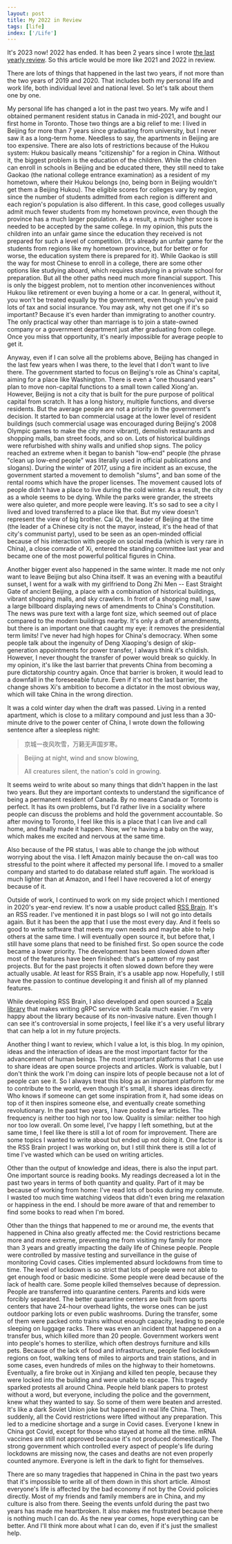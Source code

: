 ```yaml
---
layout: post
title: My 2022 in Review
tags: [life]
index: ['/Life']
---
```


It's 2023 now! 2022 has ended. It has been 2 years since I wrote [the last yearly review](/2021-01-26-My-2020-in-Review.html). So this article would be more like 2021 and 2022 in review.

There are lots of things that happened in the last two years, if not more than the two years of 2019 and 2020. That includes both my personal life and work life, both individual level and national level. So let's talk about them one by one.

My personal life has changed a lot in the past two years. My wife and I obtained permanent resident status in Canada in mid-2021, and bought our first home in Toronto. Those two things are a big relief to me: I lived in Beijing for more than 7 years since graduating from university, but I never saw it as a long-term home. Needless to say, the apartments in Beijing are too expensive. There are also lots of restrictions because of the Hukou system: Hukou basically means "citizenship" for a region in China. Without it, the biggest problem is the education of the children. While the children can enroll in schools in Beijing and be educated there, they still need to take Gaokao (the national college entrance examination) as a resident of my hometown, where their Hukou belongs (no, being born in Beijing wouldn't get them a Beijing Hukou). The eligible scores for colleges vary by region, since the number of students admitted from each region is different and each region's population is also different. In this case, good colleges usually admit much fewer students from my hometown province, even though the province has a much larger population. As a result, a much higher score is needed to be accepted by the same college. In my opinion, this puts the children into an unfair game since the education they received is not prepared for such a level of competition. (It's already an unfair game for the students from regions like my hometown province, but for better or for worse, the education system there is prepared for it). While Gaokao is still the way for most Chinese to enroll in a college, there are some other options like studying aboard, which requires studying in a private school for preparation. But all the other paths need much more financial support. This is only the biggest problem, not to mention other inconveniences without Hukou like retirement or even buying a home or a car. In general, without it, you won't be treated equally by the government, even though you've paid lots of tax and social insurance. You may ask, why not get one if it's so important? Because it's even harder than immigrating to another country. The only practical way other than marriage is to join a state-owned company or a government department just after graduating from college. Once you miss that opportunity, it's nearly impossible for average people to get it.

Anyway, even if I can solve all the problems above, Beijing has changed in the last few years when I was there, to the level that I don't want to live there. The government started to focus on Beijing's role as China's capital, aiming for a place like Washington. There is even a "one thousand years" plan to move non-capital functions to a small town called Xiong'an. However, Beijing is not a city that is built for the pure purpose of political capital from scratch. It has a long history, multiple functions, and diverse residents. But the average people are not a priority in the government's decision. It started to ban commercial usage at the lower level of resident buildings (such commercial usage was encouraged during Beijing's 2008 Olympic games to make the city more vibrant), demolish restaurants and shopping malls, ban street foods, and so on. Lots of historical buildings were refurbished with shiny walls and unified shop signs. The policy reached an extreme when it began to banish "low-end" people (the phrase "clean up low-end people" was literally used in official publications and slogans). During the winter of 2017, using a fire incident as an excuse, the government started a movement to demolish "slums", and ban some of the rental rooms which have the proper licenses. The movement caused lots of people didn't have a place to live during the cold winter. As a result, the city as a whole seems to be dying. While the parks were grander, the streets were also quieter, and more people were leaving. It's so sad to see a city I lived and loved transferred to a place like that. But my view doesn't represent the view of big brother. Cai Qi, the leader of Beijing at the time (the leader of a Chinese city is not the mayor, instead, it's the head of that city's communist party), used to be seen as an open-minded official because of his interaction with people on social media (which is very rare in China), a close comrade of Xi, entered the standing committee last year and became one of the most powerful political figures in China.

Another bigger event also happened in the same winter. It made me not only want to leave Beijing but also China itself. It was an evening with a beautiful sunset, I went for a walk with my girlfriend to Dong Zhi Men -- East Straight Gate of ancient Beijing, a place with a combination of historical buildings, vibrant shopping malls, and sky crawlers. In front of a shopping mall, I saw a large billboard displaying news of amendments to China's Constitution. The news was pure text with a large font size, which seemed out of place compared to the modern buildings nearby. It's only a draft of amendments, but there is an important one that caught my eye: it removes the presidential term limits! I've never had high hopes for China's democracy. When some people talk about the ingenuity of Deng Xiaoping's design of skip-generation appointments for power transfer, I always think it's childish. However, I never thought the transfer of power would break so quickly. In my opinion, it's like the last barrier that prevents China from becoming a pure dictatorship country again. Once that barrier is broken, it would lead to a downfall in the foreseeable future. Even if it's not the last barrier, the change shows Xi's ambition to become a dictator in the most obvious way, which will take China in the wrong direction.

It was a cold winter day when the draft was passed. Living in a rented apartment, which is close to a military compound and just less than a 30-minute drive to the power center of China, I wrote down the following sentence after a sleepless night:

> 京城一夜风吹雪，万籁无声国岁寒。

> Beijing at night, wind and snow blowing,
>
> All creatures silent, the nation's cold in growing.


It seems weird to write about so many things that didn't happen in the last two years. But they are important contexts to understand the significance of being a permanent resident of Canada. By no means Canada or Toronto is perfect. It has its own problems, but I'd rather live in a sociality where people can discuss the problems and hold the government accountable. So after moving to Toronto, I feel like this is a place that I can live and call home, and finally made it happen. Now, we're having a baby on the way, which makes me excited and nervous at the same time.

Also because of the PR status, I was able to change the job without worrying about the visa. I left Amazon mainly because the on-call was too stressful to the point where it affected my personal life. I moved to a smaller company and started to do database related stuff again. The workload is much lighter than at Amazon, and I feel I have recovered a lot of energy because of it.

Outside of work, I continued to work on my side project which I mentioned in 2020's year-end review. It's now a usable product called [RSS Brain](https://rssbrain.com). It's an RSS reader. I've mentioned it in past blogs so I will not go into details again. But it has been the app that I use the most every day. And it feels so good to write software that meets my own needs and maybe able to help others at the same time. I will eventually open source it, but before that, I still have some plans that need to be finished first. So open source the code became a lower priority. The development has been slowed down after most of the features have been finished: that's a pattern of my past projects. But for the past projects it often slowed down before they were actually usable. At least for RSS Brain, it's a usable app now. Hopefully, I still have the passion to continue developing it and finish all of my planned features.

While developing RSS Brain, I also developed and open sourced a [Scala library](/2022-05-02-A-Library-to-Make-It-Easier-to-Use-Scala-with-GRPC.html) that makes writing gRPC service with Scala much easier. I'm very happy about the library because of its non-invasive nature. Even though I can see it's controversial in some projects, I feel like it's a very useful library that can help a lot in my future projects.

Another thing I want to review, which I value a lot, is this blog. In my opinion, ideas and the interaction of ideas are the most important factor for the advancement of human beings. The most important platforms that I can use to share ideas are open source projects and articles. Work is valuable, but I don't think the work I'm doing can inspire lots of people because not a lot of people can see it. So I always treat this blog as an important platform for me to contribute to the world, even though it's small, it shares ideas directly. Who knows if someone can get some inspiration from it, had some ideas on top of it then inspires someone else, and eventually create something revolutionary. In the past two years, I have posted a few articles. The frequency is neither too high nor too low. Quality is similar: neither too high nor too low overall. On some level, I've happy I left something, but at the same time, I feel like there is still a lot of room for improvement. There are some topics I wanted to write about but ended up not doing it. One factor is the RSS Brain project I was working on, but I still think there is still a lot of time I've wasted which can be used on writing articles.


Other than the output of knowledge and ideas, there is also the input part. One important source is reading books. My readings decreased a lot in the past two years in terms of both quantity and quality. Part of it may be because of working from home: I've read lots of books during my commute. I wasted too much time watching videos that didn't even bring me relaxation or happiness in the end. I should be more aware of that and remember to find some books to read when I'm bored.

Other than the things that happened to me or around me, the events that happened in China also greatly affected me: the Covid restrictions became more and more extreme, preventing me from visiting my family for more than 3 years and greatly impacting the daily life of Chinese people. People were controlled by massive testing and surveillance in the guise of monitoring Covid cases. Cities implemented absurd lockdowns from time to time. The level of lockdown is so strict that lots of people were not able to get enough food or basic medicine. Some people were dead because of the lack of health care. Some people killed themselves because of depression. People are transferred into quarantine centers. Parents and kids were forcibly separated. The better quarantine centers are built from sports centers that have 24-hour overhead lights, the worse ones can be just outdoor parking lots or even public washrooms. During the transfer, some of them were packed onto trains without enough capacity, leading to people sleeping on luggage racks. There was even an incident that happened on a transfer bus, which killed more than 20 people. Government workers went into people's homes to sterilize, which often destroys furniture and kills pets. Because of the lack of food and infrastructure, people fled lockdown regions on foot, walking tens of miles to airports and train stations, and in some cases, even hundreds of miles on the highway to their hometowns. Eventually, a fire broke out in Xinjiang and killed ten people, because they were locked into the building and were unable to escape. This tragedy sparked protests all around China. People held blank papers to protest without a word, but everyone, including the police and the government, knew what they wanted to say. So some of them were beaten and arrested. It's like a dark Soviet Union joke but happened in real life China. Then, suddenly, all the Covid restrictions were lifted without any preparation. This led to a medicine shortage and a surge in Covid cases. Everyone I knew in China got Covid, except for those who stayed at home all the time. mRNA vaccines are still not approved because it's not produced domestically. The strong government which controlled every aspect of people's life during lockdowns are missing now, the cases and deaths are not even properly counted anymore. Everyone is left in the dark to fight for themselves.

There are so many tragedies that happened in China in the past two years that it's impossible to write all of them down in this short article. Almost everyone's life is affected by the bad economy if not by the Covid policies directly. Most of my friends and family members are in China, and my culture is also from there. Seeing the events unfold during the past two years has made me heartbroken. It also makes me frustrated because there is nothing much I can do. As the new year comes, hope everything can be better. And I'll think more about what I can do, even if it's just the smallest help.
